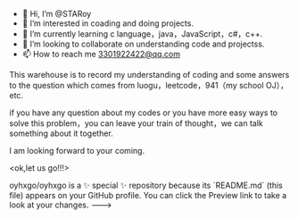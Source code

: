 - 👋 Hi, I’m @STARoy
- 👀 I’m interested in coading and doing projects.
- 🌱 I’m currently learning c language，java，JavaScript，c#，c++.
- 💞️ I’m looking to collaborate on understanding code and projectss.
- 📫 How to reach me 3301922422@qq.com

This warehouse is to record my understanding of coding and some answers to the question which comes from luogu，leetcode，941（my school OJ），etc.

if you have any question about my codes or you have more easy ways to solve this problem，you can leave your train of thought，we can talk something about it together.

I am looking forward to your coming.

<ok,let us go!!!>

<!--->

oyhxgo/oyhxgo is a ✨ special ✨ repository because its `README.md` (this file) appears on your GitHub profile.
You can click the Preview link to take a look at your changes.
--->
